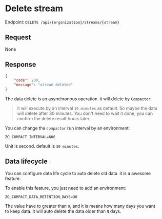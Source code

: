 # Delete stream

Endpoint: `DELETE /api/{organization}/streams/{stream}`

## Request

None

## Response

```json
{
	"code": 200,
	"message": "stream deleted"
}
```

The data delete is an asynchronous operation. it will delete by `Compactor`. 

> it will execute by an interval `10 minutes` as default. So maybe the data will delete after 30 minutes. You don't need to wait it done, you can confirm the delete result hours later.

You can change the `compactor` run interval by an environment:

```
ZO_COMPACT_INTERVAL=600
```

Unit is second. default is `10 minutes`.


## Data lifecycle

You can configure data life cycle to auto delete old data. it is a awesome feature.

To enable this feature, you just need to add an environment:

```
ZO_COMPACT_DATA_RETENTION_DAYS=30
```

The value have to greater than `0`, and it is means how many days you want to keep data. it will auto delete the data older than `N` days.
